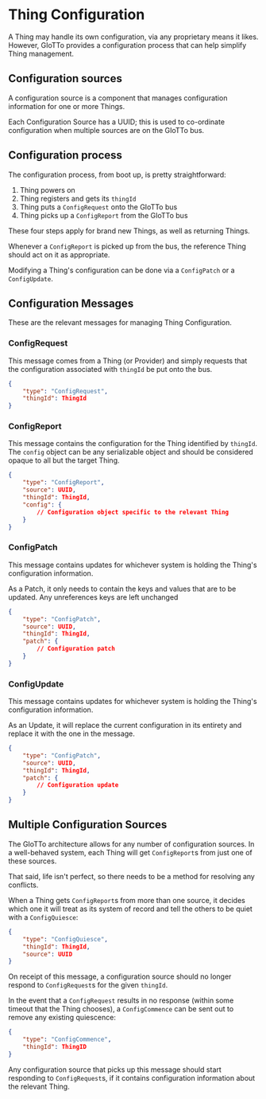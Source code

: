 # Thing Configuration

A Thing may handle its own configuration, via any proprietary means it likes. However, GIoTTo provides a configuration process that can help simplify Thing management.

## Configuration sources

A configuration source is a component that manages configuration information for one or more Things.

Each Configuration Source has a UUID; this is used to co-ordinate configuration when multiple sources are on the GIoTTo bus.

## Configuration process

The configuration process, from boot up, is pretty straightforward:

1. Thing powers on
2. Thing registers and gets its `thingId`
3. Thing puts a `ConfigRequest` onto the GIoTTo bus
4. Thing picks up a `ConfigReport` from the GIoTTo bus

These four steps apply for brand new Things, as well as returning Things.

Whenever a `ConfigReport` is picked up from the bus, the reference Thing should act on it as appropriate.

Modifying a Thing's configuration can be done via a `ConfigPatch` or a `ConfigUpdate`.

## Configuration Messages

These are the relevant messages for managing Thing Configuration.

### ConfigRequest

This message comes from a Thing (or Provider) and simply requests that the configuration associated with `thingId` be put onto the bus.

```json
{
    "type": "ConfigRequest",
    "thingId": ThingId
}
```

### ConfigReport

This message contains the configuration for the Thing identified by `thingId`. The `config` object can be any serializable object and should be considered opaque to all but the target Thing.

```json
{
    "type": "ConfigReport",
    "source": UUID,
    "thingId": ThingId,
    "config": {
        // Configuration object specific to the relevant Thing
    }
}
```

### ConfigPatch

This message contains updates for whichever system is holding the Thing's configuration information.

As a Patch, it only needs to contain the keys and values that are to be updated. Any unreferences keys are left unchanged

```json
{
    "type": "ConfigPatch",
    "source": UUID,
    "thingId": ThingId,
    "patch": {
        // Configuration patch
    }
}
```

### ConfigUpdate

This message contains updates for whichever system is holding the Thing's configuration information.

As an Update, it will replace the current configuration in its entirety and replace it with the one in the message.

```json
{
    "type": "ConfigPatch",
    "source": UUID,
    "thingId": ThingId,
    "patch": {
        // Configuration update
    }
}
```

## Multiple Configuration Sources

The GIoTTo architecture allows for any number of configuration sources. In a well-behaved system, each Thing will get `ConfigReport`s from just one of these sources. 

That said, life isn't perfect, so there needs to be a method for resolving any conflicts.

When a Thing gets `ConfigReport`s from more than one source, it decides which one it will treat as its system of record and tell the others to be quiet with a `ConfigQuiesce`:

```json
{
    "type": "ConfigQuiesce",
    "thingId": ThingId,
    "source": UUID
}
```

On receipt of this message, a configuration source should no longer respond to `ConfigRequest`s for the given `thingId`.

In the event that a `ConfigRequest` results in no response (within some timeout that the Thing chooses), a `ConfigCommence` can be sent out to remove any existing quiescence:

```json
{
    "type": "ConfigCommence",
    "thingId": ThingID
}
```

Any configuration source that picks up this message should start responding to `ConfigRequest`s, if it contains configuration information about the relevant Thing.